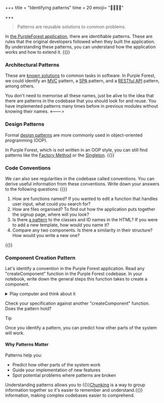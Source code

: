 +++
title = "Identifying patterns"
time = 20
emoji= "🏴󠁧󠁢󠁳󠁣󠁴󠁿🏴󠁧󠁢󠁥󠁮󠁧󠁿🇬🇧"

+++

> Patterns are reusable solutions to common problems.

In [the PurpleForest application](https://github.com/CodeYourFuture/Module-Legacy-Code), there are identifiable patterns. These are rules that the original developers followed when they built the application. By understanding these patterns, you can understand how the application works and how to extend it.
{{<columns>}}

### Architectural Patterns

These are [known solutions](https://www.turing.com/blog/software-architecture-patterns-types) to common tasks in software. In Purple Forest, we could identify an [MVC](https://developer.mozilla.org/en-US/docs/Glossary/MVC) pattern, a [SPA](https://developer.mozilla.org/en-US/docs/Glossary/SPA) pattern, and a [RESTful API](https://developer.mozilla.org/en-US/docs/Glossary/REST) pattern, among others.

You don't need to memorise all these names, just be alive to the idea that there are patterns in the codebase that you should look for and reuse. You have implemented patterns many times before in previous modules without knowing their names.
<--->

### Design Patterns

Formal [design patterns](https://refactoring.guru/design-patterns/what-is-pattern) are more commonly used in object-oriented programming (OOP).

In Purple Forest, which is not written in an OOP style, you can still find patterns like the [Factory Method](https://refactoring.guru/design-patterns/factory-method) or the [Singleton](https://refactoring.guru/design-patterns/singleton).
{{</columns>}}

### Code Conventions

We can also see regularities in the codebase called conventions. You can derive useful information from these conventions. Write down your answers to the following questions:
{{<note type="Activity" title="Investigate and document">}}

1. How are functions named? If you wanted to edit a function that handles user input, what could you search for?
1. How are files organised? To find out how the application puts together the signup page, where will you look?
1. Is there [a pattern](https://getbem.com/) to the classes and ID names in the HTML? If you were to add a new template, how would you name it?
1. Compare any two components. Is there a similarity in their structure? How would you write a new one?

{{</note>}}

### Component Creation Pattern

Let's identify a convention in the Purple Forest application. Read any "createComponent" function in the Purple Forest codebase. In your notebook, write down the general steps this function takes to create a component.

<details><summary>Play computer and think about it</summary>

```javascript
// function name starts with create
// then name of file
// function expects a template (id) and data as arguments {
// first, return if there's no data
// next, clone template to create a fragment
// then, populate the fragment with data
// return fragment
//}
```

</details>

Check your specification against another "createComponent" function. Does the pattern hold?

> [!TIP]
> Once you identify a pattern, you can predict how other parts of the system will work.

#### Why Patterns Matter

Patterns help you:

- Predict how other parts of the system work
- Guide your implementation of new features
- Spot potential problems where patterns are broken

Understanding patterns allows you to {{<tooltip title="chunk">}}[Chunking](https://www.youtube.com/watch?v=hydCdGLAh00) is a way to group information together so it's easier to remember and understand.{{</tooltip>}} information, making complex codebases easier to comprehend.
